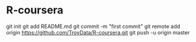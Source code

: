 R-coursera
==========
git init
git add README.md
git commit -m "first commit"
git remote add origin https://github.com/TroyData/R-coursera.git
git push -u origin master
